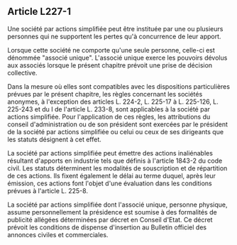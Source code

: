 Article L227-1
----
Une société par actions simplifiée peut être instituée par une ou plusieurs
personnes qui ne supportent les pertes qu'à concurrence de leur apport.

Lorsque cette société ne comporte qu'une seule personne, celle-ci est dénommée
"associé unique". L'associé unique exerce les pouvoirs dévolus aux associés
lorsque le présent chapitre prévoit une prise de décision collective.

Dans la mesure où elles sont compatibles avec les dispositions particulières
prévues par le présent chapitre, les règles concernant les sociétés anonymes, à
l'exception des articles L. 224-2, L. 225-17 à L. 225-126, L. 225-243 et du I de
l'article L. 233-8, sont applicables à la société par actions simplifiée. Pour
l'application de ces règles, les attributions du conseil d'administration ou de
son président sont exercées par le président de la société par actions
simplifiée ou celui ou ceux de ses dirigeants que les statuts désignent à cet
effet.

La société par actions simplifiée peut émettre des actions inaliénables
résultant d'apports en industrie tels que définis à l'article 1843-2 du code
civil. Les statuts déterminent les modalités de souscription et de répartition
de ces actions. Ils fixent également le délai au terme duquel, après leur
émission, ces actions font l'objet d'une évaluation dans les conditions prévues
à l'article L. 225-8.

La société par actions simplifiée dont l'associé unique, personne physique,
assume personnellement la présidence est soumise à des formalités de publicité
allégées déterminées par décret en Conseil d'Etat. Ce décret prévoit les
conditions de dispense d'insertion au Bulletin officiel des annonces civiles et
commerciales.
